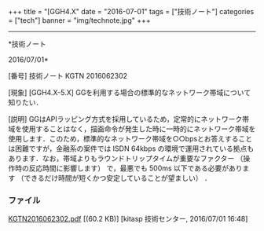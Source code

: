 ﻿+++
title = "[GGH4.X"
date = "2016-07-01"
tags = ["技術ノート"]
categories = ["tech"]
banner = "img/technote.jpg"
+++

-----------------------------------------------------------------------------------------------------------------------------

*技術ノート

2016/07/01*


[番号]
技術ノート KGTN 2016062302

[現象]
[GGH4.X-5.X]
GGを利用する場合の標準的なネットワーク帯域について知りたい．

[説明]
GGはAPIラッピング方式を採用しているため，定常的にネットワーク帯域を使用することはなく，描画命令が発生した時に一時的にネットワーク帯域を使用します．このため，標準的なネットワーク帯域を○○bpsとお答えすることは困難ですが，金融系の案件では
ISDN 64kbps
の環境で運用されている拠点もあります．なお，帯域よりもラウンドトリップタイムが重要なファクター
（操作時の反応時間に影響します） で，最悪でも 500ms
以下である必要があります
（できるだけ時間が短くかつ安定していることが望ましい） ．


### ファイル

 
 


[KGTN2016062302.pdf](http://techreport.kitasp.net/attachments/download/2745/KGTN2016062302.pdf)
 [(60.2 KB)] [kitasp 技術センター, 2016/07/01
16:48]


 


 

